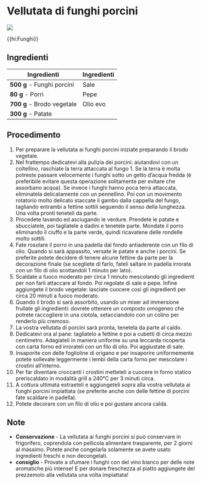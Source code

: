 # Vellutata di funghi porcini

![](img/Vellutata-ai-funghi-porcini.avif)

{{hi:Funghi}}

## Ingredienti

| Ingredienti                  | Ingredienti             |
| ---------------------------- | ----------------------- |
| **500 g** - Funghi porcini | Sale |
| **80 g** - Porri | Pepe |
| **700 g** - Brodo vegetale | Olio evo |
| **300 g** - Patate | |

## Procedimento

1. Per preparare la vellutata ai funghi porcini iniziate preparando il brodo vegetale. 
2. Nel frattempo dedicatevi alla pulizia dei porcini: aiutandovi con un coltellino, raschiate la terra attaccata al fungo 1. Se la terra è molta potreste passare velocemente i funghi sotto un getto d’acqua fredda (è preferibile evitare questa operazione solitamente per evitare che assorbano acqua). Se invece i funghi hanno poca terra attaccata, eliminatela delicatamente con un pennellino. Poi con un movimento rotatorio molto delicato staccate il gambo dalla cappella del fungo, tagliando entrambi a fettine sottili seguendo il senso della lunghezza. Una volta pronti teneteli da parte.
3. Procedete lavando ed asciugando le verdure. Prendete le patate e sbucciatele, poi tagliatele a dadini e tenetele parte. Mondate il porro eliminando il ciuffo e la parte verde, quindi ricavatene delle rondelle molto sottili.
4. Fate rosolare il porro in una padella dal fondo antiaderente con un filo di olio. Quando si sarà appassito, versate le patate e anche i porcini. Se preferite potete decidere di tenere alcune fettine da parte per la decorazione finale (se scegliete di farlo, fateli saltare in padella irrorata con un filo di olio scottandoli 1 minuto per lato).
5. Scaldate a fuoco moderato per circa 1 minuto mescolando gli ingredienti per non farli attaccare al fondo. Poi regolate di sale e pepe. Infine aggiungete il brodo vegetale: lasciate cuocere così gli ingredienti per circa 20 minuti a fuoco moderato.
6. Quando il brodo si sarà assorbito, usando un mixer ad immersione frullate gli ingredienti: dovrete ottenere un composto omogeneo che potrete raccogliere in una ciotola, setacciandolo con un colino per renderlo più cremoso.
7. La vostra vellutata di porcini sarà pronta, tenetela da parte al caldo. 
8. Dedicatevi ora al pane: tagliatelo a fettine e poi a cubetti di circa mezzo centimetro. Adagiateli in maniera uniforme su una leccarda ricoperta con carta forno ed irrorateli con un filo di olio. Poi aggiustate di sale.
9. Insaporite con delle foglioline di origano e per insaporire uniformemente potete sollevate leggermente i lembi della carta forno per mescolare i crostini all’interno. 
10. Per far diventare croccanti i crostini metteteli a cuocere in forno statico preriscaldato in modalità grill a 240°C per 3 minuti circa. 
11. A cottura ultimata estraeteli e aggiungeteli sopra alla vostra vellutata ai funghi porcini impiattata (se preferite anche con delle fettine di porcini fate scaldare in padella). 
12. Potete decorare con un filo di olio e poi gustare ancora calda. 

## Note

- **Conservazione** - La vellutata ai funghi porcini si può conservare in frigorifero, coprendola con pellicola alimentare trasparente, per 2 giorni al massimo. Potete anche congelarla solamente se avete usato ingredienti freschi e non decongelati.
- **consiglio** - Provate a sfumare i funghi con del vino bianco per delle note aromatiche più intense! E per donare freschezza al piatto aggiungete del prezzemolo alla vellutata una volta impiattata!
